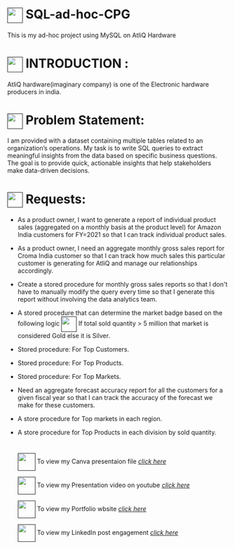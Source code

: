 # <a href="" target="blank"><img align="center" src="https://img.icons8.com/?size=100&id=KlkfbDEjskb5&format=png&color=000000" width="35" /></a> SQL-ad-hoc-CPG
This is my ad-hoc project using MySQL on AtliQ Hardware 

# <a href="" target="blank"><img align="center" src="https://img.icons8.com/?size=100&id=FkqjAX6ZGe4B&format=png&color=000000" width="35" /></a> INTRODUCTION :
AtliQ hardware(imaginary company) is one of the Electronic hardware producers in india.

# <a href="" target="blank"><img align="center" src="https://img.icons8.com/?size=100&id=9oTCQxbJ7BPy&format=png&color=000000" width="35" /></a> Problem Statement: 
I am provided with a dataset containing multiple tables related to an organization’s operations. My task is to write SQL queries to extract meaningful insights from the data based on specific business questions. The goal is to provide quick, actionable insights that help stakeholders make data-driven decisions.

# <a href="" target="blank"><img align="center" src="https://img.icons8.com/?size=100&id=zeuUPoSqsDd3&format=png&color=000000" width="35" /></a>  Requests:

- As a product owner, I want to generate a report of individual product sales (aggregated on a monthly basis at the product level) for Amazon India customers for FY=2021 so that I can track individual product sales.
  
- As a product owner, I need an aggregate monthly gross sales report for Croma India customer so that I can track how much sales this particular customer is generating for AtliQ and manage our relationships accordingly.

- Create a stored procedure for monthly gross sales reports so that I don't have to manually modify the query every time so that I generate this report without involving the data analytics team.

- A stored procedure that can determine the market badge based on the following logic <a href="" target="blank"><img align="center" src="https://img.icons8.com/?size=100&id=JBsFFuVDTkKw&format=png&color=000000" width="35" /></a> If total sold quantity > 5 million that market is considered Gold else it is Silver.

- Stored procedure: For Top Customers. 

- Stored procedure: For Top Products.

- Stored procedure: For Top Markets.

- Need an aggregate forecast accuracy report for all the customers for a given fiscal year so that I can track the accuracy of the forecast we make for these customers.

- A store procedure for Top markets in each region.

- A store procedure for Top Products in each division by sold quantity.

  #

  <a href="" target="blank"><img align="center" src="https://img.icons8.com/?size=100&id=iWw83PVcBpLw&format=png&color=000000" width="40" /></a> To view my Canva presentaion file _[click here](https://shorturl.at/Pkxjp)_

  <a href="" target="blank"><img align="center" src="https://img.icons8.com/?size=100&id=qLVB1tIe9Ts9&format=png&color=000000" width="40" /></a> To view my Presentation video on youtube _[click here](https://youtu.be/kxVaNVQaPI4)_

  <a href="" target="blank"><img align="center" src="https://img.icons8.com/?size=100&id=B2kE1iYkRIiw&format=png&color=000000" width="40" /></a> To view my Portfolio wbsite _[click here](https://codebasics.io/portfolio/SREE-VIGNESH-S)_

  <a href="" target="blank"><img align="center" src="https://img.icons8.com/?size=100&id=MR3dZdlA53te&format=png&color=000000" width="40" /></a> To view my LinkedIn post engagement _[click here](https://www.linkedin.com/posts/sree-vignesh-05-_dataanalyst-sql-mysql-activity-7240269076835581953-4DeI?utm_source=share&utm_medium=member_desktop
)_
  
